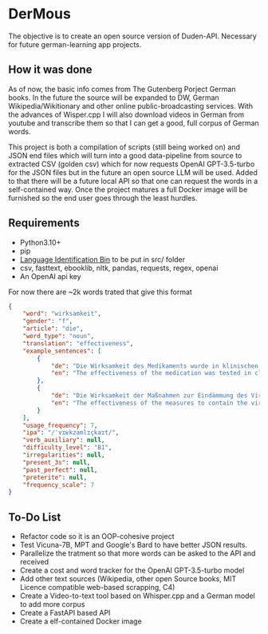 # DerMous
The objective is to create an open source version of Duden-API. Necessary for future german-learning app projects.

## How it was done
As of now, the basic info comes from The Gutenberg Porject German books. In the future the source will be expanded to DW, German Wikipedia/Wikitionary and other online public-broadcasting services. With the advances of Wisper.cpp I will also download videos in German from youtube and transcribe them so that I can get a good, full corpus of German words.

This project is both a compilation of scripts (still being worked on) and JSON end files which will turn into a good data-pipeline from source to extracted CSV (golden csv) which for now requests OpenAI GPT-3.5-turbo for the JSON files but in the future an open source LLM will be used.
Added to that there will be a future local API so that one can request the words in a self-contained way. Once the project matures a full Docker image will be furnished so the end user goes through the least hurdles.

## Requirements
- Python3.10+
- pip
- [Language Identification Bin](https://fasttext.cc/docs/en/language-identification.html) to be put in src/ folder
- csv, fasttext, ebooklib, nltk, pandas, requests, regex, openai
- An OpenAI api key

For now there are ~2k words trated that give this format 

```json
{
    "word": "wirksamkeit",
    "gender": "f",
    "article": "die",
    "word_type": "noun",
    "translation": "effectiveness",
    "example_sentences": [
        {
            "de": "Die Wirksamkeit des Medikaments wurde in klinischen Studien getestet.",
            "en": "The effectiveness of the medication was tested in clinical trials."
        },
        {
            "de": "Die Wirksamkeit der Maßnahmen zur Eindämmung des Virus ist umstritten.",
            "en": "The effectiveness of the measures to contain the virus is controversial."
        }
    ],
    "usage_frequency": 7,
    "ipa": "/ˈvɪʁkzamlɪçkaɪt/",
    "verb_auxiliary": null,
    "difficulty_level": "B1",
    "irregularities": null,
    "present_3s": null,
    "past_perfect": null,
    "preterite": null,
    "frequency_scale": 7
}
```
## To-Do List
- Refactor code so it is an OOP-cohesive project
- Test Vicuna-7B, MPT and Google's Bard to have better JSON results.
- Parallelize the tratment so that more words can be asked to the API and received
- Create a cost and word tracker for the OpenAI GPT-3.5-turbo model
- Add other text sources (Wikipedia, other open Source books, MIT Licence compatible web-based scrapping, C4)
- Create a Video-to-text tool based on Whisper.cpp and a German model to add more corpus
- Create a FastAPI based API
- Create a elf-contained Docker image

